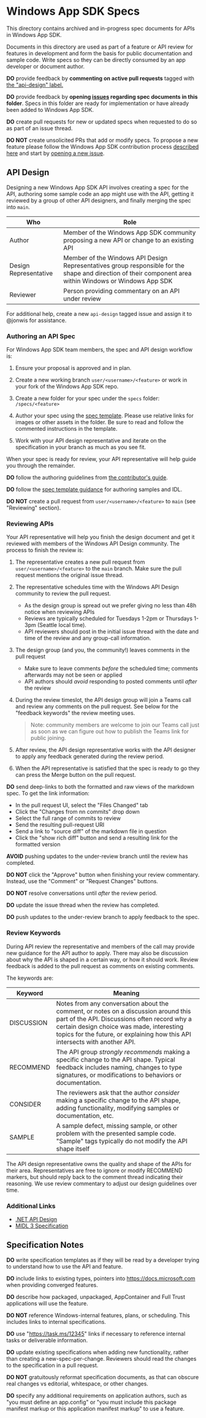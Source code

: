 # Windows App SDK Specs

This directory contains archived and in-progress spec documents for APIs in Windows App SDK.

Documents in this directory are used as part of a feature or API review for features in development
and form the basis for public documentation and sample code. Write specs so they can be directly
consumed by an app developer or document author.

**DO** provide feedback by **commenting on active pull requests** tagged with
[the "api-design" label.](https://github.com/microsoft/WindowsAppSDK/pulls?q=is%3Apr+is%3Aopen+label%3Aapi-design)

**DO** provide feedback by **opening
[issues](https://github.com/microsoft/WindowsAppSDK/issues/new/choose) regarding spec documents in
this folder**. Specs in this folder are ready for implementation or have already been added to
Windows App SDK.

**DO** create pull requests for new or updated specs when requested to do so as part of an issue
thread.

**DO NOT** create unsolicited PRs that add or modify specs. To propose a new feature please follow
the Windows App SDK contribution process [described here](../docs/contributor-guide.md) and start by
[opening a new issue](https://github.com/microsoft/WindowsAppSDK/issues/new/choose).

## API Design

Designing a new Windows App SDK API involves creating a spec for the API, authoring some sample code
an app might use with the API, getting it reviewed by a group of other API designers, and finally
merging the spec into `main`.

| Who                   | Role                                                                                                                                                     |
| --------------------- | -------------------------------------------------------------------------------------------------------------------------------------------------------- |
| Author                | Member of the Windows App SDK community proposing a new API or change to an existing API                                                                 |
| Design Representative | Member of the Windows API Design Representatives group responsible for the shape and direction of their component area within Windows or Windows App SDK |
| Reviewer              | Person providing commentary on an API under review                                                                                                       |

For additional help, create a new `api-design` tagged issue and assign it to @jonwis for assistance.

### Authoring an API Spec

For Windows App SDK team members, the spec and API design workflow is:

1. Ensure your proposal is approved and in plan.

2. Create a new working branch `user/<username>/<feature>` or work in your fork of the
   Windows App SDK repo.

3. Create a new folder for your spec under the `specs` folder: `/specs/<feature>`

4. Author your spec using the [spec template](spec_template.md). Please use relative links for
   images or other assets in the folder. Be sure to read and follow the commented instructions in
   the template.

5. Work with your API design representative and iterate on the specification in your branch as much
   as you see fit.

When your spec is ready for review, your API representative will help guide you through the
remainder.

**DO** follow the authoring guidelines from [the contributor's guide](../docs/contributor-guide.md).

**DO** follow the [spec template guidance](spec_template.md) for authoring samples and IDL.

**DO NOT** create a pull request from `user/<username>/<feature>` to `main` (see "Reviewing"
section).

### Reviewing APIs

Your API representative will help you finish the design document and get it reviewed with members of
the Windows API Design community. The process to finish the review is:

1. The representative creates a new pull request from `user/<username>/<feature>` to the `main`
   branch. Make sure the pull request mentions the original issue thread.

2. The representative schedules time with the Windows API Design community to review the pull
   request.

    - As the design group is spread out we prefer giving no less than 48h notice when reviewing APIs
    - Reviews are typically scheduled for Tuesdays 1-2pm or Thursdays 1-3pm (Seattle local time).
    - API reviewers should post in the initial issue thread with the date and time of the review and
      any group-call information.

3. The design group (and you, the community!) leaves comments in the pull request

    - Make sure to leave comments _before_ the scheduled time; comments afterwards may not be seen
      or applied
    - API authors should _avoid_ responding to posted comments until _after_ the review

4. During the review timeslot, the API design group will join a Teams call and review any comments
   on the pull request. See below for the "feedback keywords" the review meeting uses.

    > Note: community members are welcome to join our Teams call just as soon as we can figure out
    > how to publish the Teams link for public joining.

5. After review, the API design representative works with the API designer to apply any feedback
   generated during the review period.

6. When the API representative is satisfied that the spec is ready to go they can press the Merge
   button on the pull request.

**DO** send deep-links to both the formatted and raw views of the markdown spec. To get the link
information:

-   In the pull request UI, select the "Files Changed" tab
-   Click the "Changes from nn commits" drop down
-   Select the full range of commits to review
-   Send the resulting pull-request URI
-   Send a link to "source diff" of the markdown file in question
-   Click the "show rich diff" button and send a resulting link for the formatted version

**AVOID** pushing updates to the under-review branch until the review has completed.

**DO NOT** click the "Approve" button when finishing your review commentary. Instead, use the
"Comment" or "Request Changes" buttons.

**DO NOT** resolve conversations until _after_ the review period.

**DO** update the issue thread when the review has completed.

**DO** push updates to the under-review branch to apply feedback to the spec.

### Review Keywords

During API review the representative and members of the call may provide new guidance for the API
author to apply. There may also be discussion about why the API is shaped in a certain way, or how
it should work. Review feedback is added to the pull request as comments on existing comments.

The keywords are:

| Keyword    | Meaning                                                                                                                                                                                                                                                        |
| ---------- | -------------------------------------------------------------------------------------------------------------------------------------------------------------------------------------------------------------------------------------------------------------- |
| DISCUSSION | Notes from any conversation about the comment, or notes on a discussion around this part of the API. Discussions often record why a certain design choice was made, interesting topics for the future, or explaining how this API intersects with another API. |
| RECOMMEND  | The API group _strongly recommends_ making a specific change to the API shape. Typical feedback includes naming, changes to type signatures, or modifications to behaviors or documentation.                                                                   |
| CONSIDER   | The reviewers ask that the author _consider_ making a specific change to the API shape, adding functionality, modifying samples or documentation, etc.                                                                                                         |
| SAMPLE     | A sample defect, missing sample, or other problem with the presented sample code. "Sample" tags typically do not modify the API shape itself                                                                                                                   |

The API design representative owns the quality and shape of the APIs for their area. Representatives
are free to ignore or modify RECOMMEND markers, but should reply back to the comment thread
indicating their reasoning. We use review commentary to adjust our design guidelines over time.

### Additional Links

-   [.NET API Design](https://github.com/dotnet/runtime/blob/main/docs/project/api-review-process.md)
-   [MIDL 3 Specification](https://docs.microsoft.com/uwp/midl-3/)

## Specification Notes

**DO** write specification templates as if they will be read by a developer trying to understand how
to use the API and feature.

**DO** include links to existing types, pointers into https://docs.microsoft.com when providing
converged features.

**DO** describe how packaged, unpackaged, AppContainer and Full Trust applications will use the
feature.

**DO NOT** reference Windows-internal features, plans, or scheduling. This includes links to
internal specifications.

**DO** use "https://task.ms/12345" links if necessary to reference internal tasks or deliverable
information.

**DO** update existing specifications when adding new functionality, rather than creating a
new-spec-per-change. Reviewers should read the changes to the specification in a pull request.

**DO NOT** gratuitously reformat specification documents, as that can obscure real changes vs
editorial, whitespace, or other changes.

**DO** specify any additional requirements on application authors, such as "you must define an
app.config" or "you must include this package manifest markup or this application manifest markup"
to use a feature.
